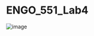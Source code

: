 # ENGO_551_Lab4

![image](https://user-images.githubusercontent.com/60162470/161185690-55daf72d-5466-476f-aaec-7d3025fd8e4f.png)
